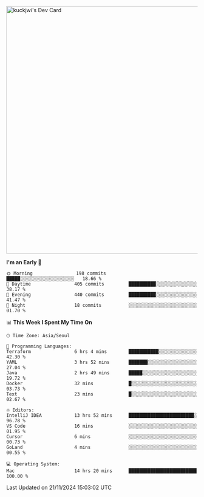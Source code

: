 <a href="https://app.daily.dev/kuckhwancho"><img src="https://api.daily.dev/devcards/v2/efef39c8028947428b3c0b486b9cd9b6.png?r=iz2&type=wide" width="652" alt="kuckjwi's Dev Card"/></a>

<!--START_SECTION:waka-->
**I'm an Early 🐤** 

```text
🌞 Morning                198 commits         █████░░░░░░░░░░░░░░░░░░░░   18.66 % 
🌆 Daytime                405 commits         ██████████░░░░░░░░░░░░░░░   38.17 % 
🌃 Evening                440 commits         ██████████░░░░░░░░░░░░░░░   41.47 % 
🌙 Night                  18 commits          ░░░░░░░░░░░░░░░░░░░░░░░░░   01.70 % 
```


📊 **This Week I Spent My Time On** 

```text
🕑︎ Time Zone: Asia/Seoul

💬 Programming Languages: 
Terraform                6 hrs 4 mins        ███████████░░░░░░░░░░░░░░   42.30 % 
YAML                     3 hrs 52 mins       ███████░░░░░░░░░░░░░░░░░░   27.04 % 
Java                     2 hrs 49 mins       █████░░░░░░░░░░░░░░░░░░░░   19.72 % 
Docker                   32 mins             █░░░░░░░░░░░░░░░░░░░░░░░░   03.73 % 
Text                     23 mins             █░░░░░░░░░░░░░░░░░░░░░░░░   02.67 % 

🔥 Editors: 
IntelliJ IDEA            13 hrs 52 mins      ████████████████████████░   96.78 % 
VS Code                  16 mins             ░░░░░░░░░░░░░░░░░░░░░░░░░   01.95 % 
Cursor                   6 mins              ░░░░░░░░░░░░░░░░░░░░░░░░░   00.73 % 
GoLand                   4 mins              ░░░░░░░░░░░░░░░░░░░░░░░░░   00.55 % 

💻 Operating System: 
Mac                      14 hrs 20 mins      █████████████████████████   100.00 % 
```


 Last Updated on 21/11/2024 15:03:02 UTC
<!--END_SECTION:waka-->
